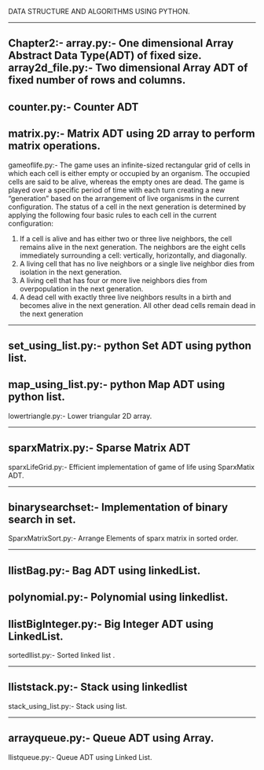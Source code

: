 DATA STRUCTURE AND ALGORITHMS USING PYTHON.

------------------------------------------------------------------------------
Chapter2:-
array.py:- One dimensional Array Abstract Data Type(ADT) of fixed size.
array2d_file.py:- Two dimensional Array ADT of fixed number of rows and columns.
-----------
counter.py:- Counter ADT
------------
matrix.py:- Matrix ADT using 2D array to perform matrix operations.
------------
gameoflife.py:-
The game uses an infinite-sized rectangular grid of cells in which each cell is either
empty or occupied by an organism. The occupied cells are said to be alive, whereas
the empty ones are dead. The game is played over a specific period of time with each
turn creating a new “generation” based on the arrangement of live organisms in
the current configuration. The status of a cell in the next generation is determined
by applying the following four basic rules to each cell in the current configuration:
1. If a cell is alive and has either two or three live neighbors, the cell remains
alive in the next generation. The neighbors are the eight cells immediately
surrounding a cell: vertically, horizontally, and diagonally.
2. A living cell that has no live neighbors or a single live neighbor dies from
isolation in the next generation.
3. A living cell that has four or more live neighbors dies from overpopulation in
the next generation.
4. A dead cell with exactly three live neighbors results in a birth and becomes
alive in the next generation. All other dead cells remain dead in the next
generation
-------------------------------------------------------------------------------

set_using_list.py:- python Set ADT using python list.
------
map_using_list.py:- python Map ADT using python list.
-------
lowertriangle.py:- Lower triangular 2D array.

------------------------------------------------------------------------------

sparxMatrix.py:- Sparse Matrix ADT
--------------
sparxLifeGrid.py:- Efficient implementation of  game of life using SparxMatix ADT.

--------------------------------------------------------------------------

binarysearchset:- Implementation of binary search in set.
----------------
SparxMatrixSort.py:- Arrange Elements of sparx matrix in sorted order.

----------------------------------------------------------------------------
llistBag.py:- Bag ADT using linkedList.
-----------------
polynomial.py:- Polynomial using linkedlist.
-----------------
llistBigInteger.py:- Big Integer ADT using LinkedList.
-----------------
sortedllist.py:- Sorted linked list .

-----------------------------------------------------------------------------
lliststack.py:- Stack using linkedlist
------------------
stack_using_list.py:- Stack using list.

-----------------------------------------------------------------------------
arrayqueue.py:- Queue ADT using Array.
-------------------
llistqueue.py:- Queue ADT using Linked List.

